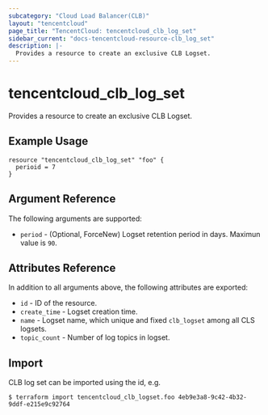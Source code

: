 ```yaml
---
subcategory: "Cloud Load Balancer(CLB)"
layout: "tencentcloud"
page_title: "TencentCloud: tencentcloud_clb_log_set"
sidebar_current: "docs-tencentcloud-resource-clb_log_set"
description: |-
  Provides a resource to create an exclusive CLB Logset.
---
```


# tencentcloud_clb_log_set

Provides a resource to create an exclusive CLB Logset.

## Example Usage

```hcl
resource "tencentcloud_clb_log_set" "foo" {
  perioid = 7
}
```

## Argument Reference

The following arguments are supported:

* `period` - (Optional, ForceNew) Logset retention period in days. Maximun value is `90`.

## Attributes Reference

In addition to all arguments above, the following attributes are exported:

* `id` - ID of the resource.
* `create_time` - Logset creation time.
* `name` - Logset name, which unique and fixed `clb_logset` among all CLS logsets.
* `topic_count` - Number of log topics in logset.


## Import

CLB log set can be imported using the id, e.g.

```
$ terraform import tencentcloud_clb_logset.foo 4eb9e3a8-9c42-4b32-9ddf-e215e9c92764
```

